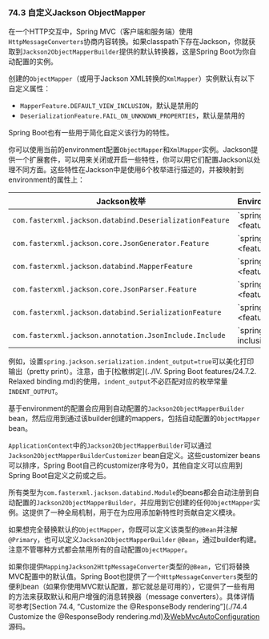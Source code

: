 ### 74.3 自定义Jackson ObjectMapper

在一个HTTP交互中，Spring MVC（客户端和服务端）使用`HttpMessageConverters`协商内容转换。如果classpath下存在Jackson，你就获取到`Jackson2ObjectMapperBuilder`提供的默认转换器，这是Spring Boot为你自动配置的实例。

创建的`ObjectMapper`（或用于Jackson XML转换的`XmlMapper`）实例默认有以下自定义属性：

- `MapperFeature.DEFAULT_VIEW_INCLUSION`，默认是禁用的
- `DeserializationFeature.FAIL_ON_UNKNOWN_PROPERTIES`，默认是禁用的

Spring Boot也有一些用于简化自定义该行为的特性。

你可以使用当前的environment配置`ObjectMapper`和`XmlMapper`实例。Jackson提供一个扩展套件，可以用来关闭或开启一些特性，你可以用它们配置Jackson以处理不同方面。这些特性在Jackson中是使用6个枚举进行描述的，并被映射到environment的属性上：

|Jackson枚举|Environment属性|
|------|:-------|
|`com.fasterxml.jackson.databind.DeserializationFeature`|`spring.jackson.deserialization.<feature_name>=true|false`|
|`com.fasterxml.jackson.core.JsonGenerator.Feature`|`spring.jackson.generator.<feature_name>=true|false`|
|`com.fasterxml.jackson.databind.MapperFeature`|`spring.jackson.mapper.<feature_name>=true|false`|
|`com.fasterxml.jackson.core.JsonParser.Feature`|`spring.jackson.parser.<feature_name>=true|false`|
|`com.fasterxml.jackson.databind.SerializationFeature`|`spring.jackson.serialization.<feature_name>=true|false`|
|`com.fasterxml.jackson.annotation.JsonInclude.Include`|`spring.jackson.serialization-inclusion=always|non_null|non_absent|non_default|non_empty`|

例如，设置`spring.jackson.serialization.indent_output=true`可以美化打印输出（pretty print）。注意，由于[松散绑定](../IV. Spring Boot features/24.7.2. Relaxed binding.md)的使用，`indent_output`不必匹配对应的枚举常量`INDENT_OUTPUT`。

基于environment的配置会应用到自动配置的`Jackson2ObjectMapperBuilder` bean，然后应用到通过该builder创建的mappers，包括自动配置的`ObjectMapper` bean。

`ApplicationContext`中的`Jackson2ObjectMapperBuilder`可以通过`Jackson2ObjectMapperBuilderCustomizer` bean自定义。这些customizer beans可以排序，Spring Boot自己的customizer序号为0，其他自定义可以应用到Spring Boot自定义之前或之后。

所有类型为`com.fasterxml.jackson.databind.Module`的beans都会自动注册到自动配置的`Jackson2ObjectMapperBuilder`，并应用到它创建的任何`ObjectMapper`实例。这提供了一种全局机制，用于在为应用添加新特性时贡献自定义模块。

如果想完全替换默认的`ObjectMapper`，你既可以定义该类型的`@Bean`并注解`@Primary`，也可以定义`Jackson2ObjectMapperBuilder` `@Bean`，通过builder构建。注意不管哪种方式都会禁用所有的自动配置`ObjectMapper`。

如果你提供`MappingJackson2HttpMessageConverter`类型的`@Bean`，它们将替换MVC配置中的默认值。Spring Boot也提供了一个`HttpMessageConverters`类型的便利bean（如果你使用MVC默认配置，那它就总是可用的），它提供了一些有用的方法来获取默认和用户增强的消息转换器（message converters）。具体详情可参考[Section 74.4, “Customize the @ResponseBody rendering”](./74.4 Customize the @ResponseBody rendering.md)及[WebMvcAutoConfiguration](https://github.com/spring-projects/spring-boot/tree/v2.0.0.M5/spring-boot-autoconfigure/src/main/java/org/springframework/boot/autoconfigure/web/servlet/WebMvcAutoConfiguration.java)源码。
